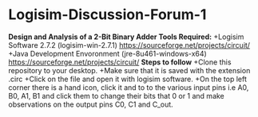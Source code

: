# Logisim-Discussion-Forum-1
**Design and Analysis of a 2-Bit Binary Adder
Tools Required:**
+Logisim Software 2.7.2 (logisim-win-2.7.1) https://sourceforge.net/projects/circuit/
+Java Development Envoronment (jre-8u461-windows-x64) https://sourceforge.net/projects/circuit/
**Steps to follow**
+Clone this repository to your desktop.
+Make sure that it is saved with the extension .circ
+Click on the file and open it with logisim software.
+On the top left corner there is a hand icon, click it and to to the various input pins i.e A0, B0, A1, B1 and click them to change their bits that 0 or 1 and make observations on the output pins C0, C1 and C_out.
